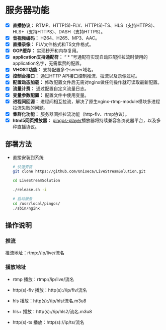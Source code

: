

# 服务器功能

- [x] **直播协议：** RTMP、HTTP(S)-FLV、HTTP(S)-TS、HLS（支持HTTPS）、HLS+（支持HTTPS）、DASH（支持HTTPS）。
- [x] **音视频编码：** H264、H265、MP3、AAC。
- [x] **直播录像：** FLV文件格式和TS文件格式。
- [x] **GOP缓存：** 实现秒开和内存复用。
- [x] **application支持通配符：** “ * ”号通配符实现自动匹配推拉流时使用的application名字，无需累赘的配置。
- [x] **VHOST功能：** 支持配置多个server域名。
- [x] **控制台接口：** 通过HTTP API接口控制推流、拉流以及录像过程。
- [x] **配置动态加载：** 修改配置文件后无需对nginx做任何操作就可读取最新配置。
- [x] **流量计费：** 通过配置自定义流量日志。
- [x] **变量参数配置：** 配置文件中使用变量。
- [x] **进程间回源：** 进程间相互拉流，解决了原生nginx-rtmp-module模块多进程拉流失败的问题。
- [x] **集群化功能：** 服务器间推拉流功能（http-flv、rtmp协议）。
- [x] **html5网页播放器：** [pingos-player](https://github.com/pingostack/pingos-player)播放器将持续兼容各浏览器平台，以及多种直播协议。

## 部署方法

- 直接安装到系统
    ```bash
    # 快速安装
    git clone https://github.com/Uniseca/LiveStreamSolution.git

    cd LiveStreamSolution

    ./release.sh -i

    # 启动服务
    cd /usr/local/pingos/
    ./sbin/nginx
    ```

## 操作说明

### 推流

推流地址：rtmp://ip/live/流名

### 播放地址

- rtmp 播放：rtmp://ip/live/流名

- http(s)-flv 播放：http(s)://ip/flv/流名

- hls 播放：http(s)://ip/hls/流名.m3u8

- hls+ 播放：http(s)://ip/hls2/流名.m3u8

- http(s)-ts 播放：http(s)://ip/ts/流名

